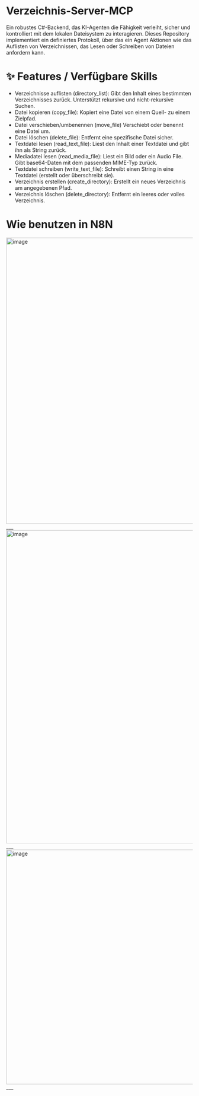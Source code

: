 # Verzeichnis-Server-MCP
Ein robustes C#-Backend, das KI-Agenten die Fähigkeit verleiht, sicher und kontrolliert mit dem lokalen Dateisystem zu interagieren. Dieses Repository implementiert ein definiertes Protokoll, über das ein Agent Aktionen wie das Auflisten von Verzeichnissen, das Lesen oder Schreiben von Dateien anfordern kann.


# ✨ Features / Verfügbare Skills
- Verzeichnisse auflisten (directory_list): Gibt den Inhalt eines bestimmten Verzeichnisses zurück. Unterstützt rekursive und nicht-rekursive Suchen.
- Datei kopieren (copy_file): Kopiert eine Datei von einem Quell- zu einem Zielpfad.
- Datei verschieben/umbenennen (move_file) Verschiebt oder benennt eine Datei um.
- Datei löschen (delete_file): Entfernt eine spezifische Datei sicher.
- Textdatei lesen (read_text_file): Liest den Inhalt einer Textdatei und gibt ihn als String zurück. 
- Mediadatei lesen (read_media_file): Liest ein Bild oder ein Audio File. Gibt base64-Daten mit dem passenden MIME-Typ zurück. 
- Textdatei schreiben (write_text_file): Schreibt einen String in eine Textdatei (erstellt oder überschreibt sie).
- Verzeichnis erstellen (create_directory): Erstellt ein neues Verzeichnis am angegebenen Pfad.
- Verzeichnis löschen (delete_directory): Entfernt ein leeres oder volles Verzeichnis.

# Wie benutzen in N8N
<img width="1247" height="772" alt="image" src="https://github.com/user-attachments/assets/4c9d1f9d-1fcd-4791-85bc-296b8f2a67ff" />
___
<img width="845" height="845" alt="image" src="https://github.com/user-attachments/assets/693e5ce9-fe39-40ec-930a-8e04f0f064fe" />
___
<img width="1109" height="633" alt="image" src="https://github.com/user-attachments/assets/53523fc9-8ba9-480a-b136-ab8e5c35d3a4" />
___

